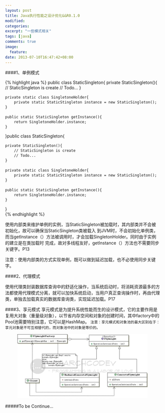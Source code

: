 ```yaml
---
layout: post
title: Java执行性能之设计优化&&R0.1.0
modified:
categories: 
excerpt: "一些模式相关"
tags: [java]
comments: true
image:
  feature:
date: 2013-07-10T16:47:42+08:00
---
```

####1、单例模式 

{% highlight java %}
public class StaticSingleton{
    private StaticSingleton(){
		// StaticSingleton is create
		// Todo...
	}

	private static class SingletoneHolder{
		private static StaticStingleton instance = new StaticSingleton();
	}

	public static StaticSingleton getInstance(){
		return SingletoneHolder.instance;
	} 
}public class StaticSingleton{

	private StaticSingleton(){
		// StaticSingleton is create
		// Todo...
	}

	private static class SingletoneHolder{
		private static StaticStingleton instance = new StaticSingleton();
	}

	public static StaticSingleton getInstance(){
		return SingletoneHolder.instance;
	} 
}   
{% endhighlight %}

使用内部类来维护单例的实例，当StaticSingleton被加载时，其内部类并不会被初始化，故可以确保当StaticSingleton类被载入 到JVM时，不会初始化单例类，而当getInstance（）方法被调用时，才会加载SingletonHolder。同时由于实例的建立是在类加载时 完成，故对多线程友好，getInstance（）方法也不需要同步关键字。P13 

注意：使用内部类的方式实现单例，既可以做到延迟加载，也不必使用同步关键字。

####2、代理模式

使用代理类封装数据库查询中的舒适化操作，当系统启动时，将消耗资源最多的方法都使用代理模式分离，就可以加快系统启动，当用户真正查询操作时，再由代理类，单独去加载真实的数据库查询类，实现延迟加载。P17

####3、享元模式
享元模式是为提升系统性能而生的设计模式，它的主要作用是复用大对象（重量级对象），以节省内存空间和对象的创建时间，其中factory中的Pool池需要特别注意，它可以是HashMap。 `注意：享元模式和对象池的最大区别在于：享元对象是不可互相替代的，而对象池中的对象是等价的。`

<figure>
	<a href="/images/2013/07/01.png"><img src="/images/2013/07/01.png"></a>
</figure>

#####To be Continue…

